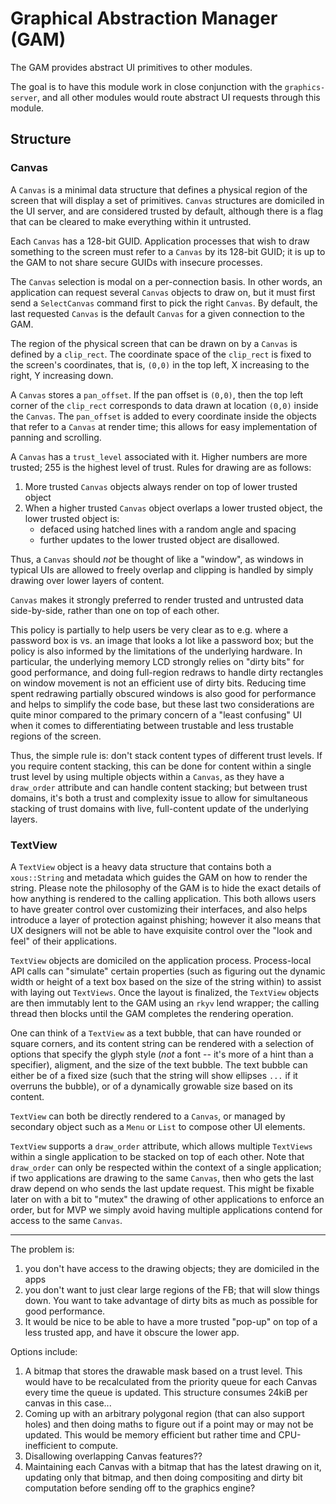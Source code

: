# Graphical Abstraction Manager (GAM)

The GAM provides abstract UI primitives to other modules.

The goal is to have this module work in close conjunction with the
`graphics-server`, and all other modules would route abstract UI
requests through this module.

## Structure

### Canvas

A `Canvas` is a minimal data structure that defines a physical region of the
screen that will display a set of primitives. `Canvas` structures are domiciled
in the UI server, and are considered trusted by default, although there is
a flag that can be cleared to make everything within it untrusted.

Each `Canvas` has a 128-bit GUID. Application processes that wish to draw
something to the screen must refer to a `Canvas` by its 128-bit GUID; it is up
to the GAM to not share secure GUIDs with insecure processes.

The `Canvas` selection is modal on a per-connection basis. In other words,
an application can request several `Canvas` objects to draw on, but it
must first send a `SelectCanvas` command first to pick the right `Canvas`.
By default, the last requested `Canvas` is the default `Canvas` for a
given connection to the GAM.

The region of the physical screen that can be drawn on by a `Canvas` is
defined by a `clip_rect`. The coordinate space of the `clip_rect` is fixed
to the screen's coordinates, that is, `(0,0)` in the top left, X increasing
to the right, Y increasing down.

A `Canvas` stores a `pan_offset`. If the pan offset is `(0,0)`, then the top left
corner of the `clip_rect` corresponds to data drawn at location `(0,0)` inside
the `Canvas`. The `pan_offset` is added to every coordinate inside the objects that
refer to a `Canvas` at render time; this allows for easy implementation
of panning and scrolling.

A `Canvas` has a `trust_level` associated with it. Higher numbers are more
trusted; 255 is the highest level of trust. Rules for drawing are as follows:

1. More trusted `Canvas` objects always render on top of lower trusted object
2. When a higher trusted `Canvas` object overlaps a lower trusted object,
   the lower trusted object is:
   - defaced using hatched lines with a random angle and spacing
   - further updates to the lower trusted object are disallowed.

Thus, a `Canvas` should *not* be thought of like a "window", as windows in
typical UIs are allowed to freely overlap and clipping is handled
by simply drawing over lower layers of content.

`Canvas` makes it strongly preferred to render trusted and untrusted data
side-by-side, rather than one on top of each other.

This policy is partially to help users be very
clear as to e.g. where a password box is vs. an image that looks a lot like
a password box; but the policy is also informed by the limitations of the underlying
hardware. In particular, the underlying memory LCD strongly
relies on "dirty bits" for good performance, and doing full-region redraws to
handle dirty rectangles on window movement is not an efficient use of dirty
bits. Reducing time spent redrawing partially obscured windows is also good
for performance and helps to simplify the code base, but these last two considerations
are quite minor compared to the primary concern of a "least confusing" UI when
it comes to differentiating between trustable and less trustable regions of the
screen.

Thus, the simple rule is: don't stack content types of different trust levels.
If you require content stacking, this can be done for content within a single
trust level by using multiple objects within a `Canvas`, as they have a `draw_order`
attribute and can handle content stacking; but between trust domains, it's both
a trust and complexity issue to allow for simultaneous stacking of trust domains
with live, full-content update of the underlying layers.

### TextView

A `TextView` object is a heavy data structure that contains both a `xous::String`
and metadata which guides the GAM on how to render the string. Please note
the philosophy of the GAM is to hide the exact details of how anything is
rendered to the calling application. This both allows users to have greater
control over customizing their interfaces, and also helps introduce a layer
of protection against phishing; however it also means that UX designers will not
be able to have exquisite control over the "look and feel" of their applications.

`TextView` objects are domiciled on the application process. Process-local API
calls can "simulate" certain properties (such as figuring out the dynamic
width or height of a text box based on the size of the string within) to assist
with laying out `TextViews`. Once the layout is finalized, the `TextView` objects
are then immutably lent to the GAM using an `rkyv` lend wrapper;
the calling thread then blocks until the GAM completes the rendering operation.

One can think of a `TextView` as a text bubble, that can have rounded or square
corners, and its content string can be rendered with a selection of options
that specify the glyph style (*not* a font -- it's more of a hint than a specifier),
aligment, and the size of the text bubble. The text bubble can either be of a
fixed size (such that the string will show ellipses `...` if it overruns the
bubble), or of a dynamically growable size based on its content.

`TextView` can both be directly rendered to a `Canvas`, or managed by secondary
object such as a `Menu` or `List` to compose other UI elements.

`TextView` supports a `draw_order` attribute, which allows multiple `TextViews`
within a single application to be stacked on top of each other.
Note that `draw_order` can only be respected within the context of a single application;
if two applications are drawing to the same `Canvas`, then who gets the last
draw depend on who sends the last update request. This might be fixable later
on with a bit to "mutex" the drawing of other applications to enforce an order,
but for MVP we simply avoid having multiple applications contend for access to
the same `Canvas`.



--------------------



The problem is:
1. you don't have access to the drawing objects; they are domiciled in the apps
2. you don't want to just clear large regions of the FB; that will slow things down.
You want to take advantage of dirty bits as much as possible for good performance.
3. It would be nice to be able to have a more trusted "pop-up" on top of a less
trusted app, and have it obscure the lower app.

Options include:

1. A bitmap that stores the drawable mask based on a trust level. This would have
to be recalculated from the priority queue for each Canvas every time the queue
is updated. This structure consumes 24kiB per canvas in this case...
2. Coming up with an arbitrary polygonal region (that can also support holes) and
then doing maths to figure out if a point may or may not be updated. This would
be memory efficient but rather time and CPU-inefficient to compute.
3. Disallowing overlapping Canvas features??
4. Maintaining each Canvas with a bitmap that has the latest drawing on it,
updating only that bitmap, and then doing compositing and dirty bit computation
before sending off to the graphics engine?
